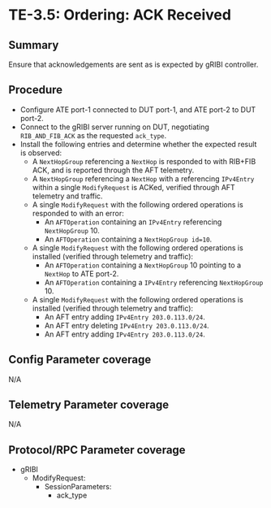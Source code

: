 # TE-3.5: Ordering: ACK Received

## Summary

Ensure that acknowledgements are sent as is expected by gRIBI controller.

## Procedure

*   Configure ATE port-1 connected to DUT port-1, and ATE port-2 to DUT port-2.
*   Connect to the gRIBI server running on DUT, negotiating `RIB_AND_FIB_ACK` as
    the requested `ack_type`.
*   Install the following entries and determine whether the expected result is
    observed:
    *   A `NextHopGroup` referencing a `NextHop` is responded to with RIB+FIB
        ACK, and is reported through the AFT telemetry.
    *   A `NextHopGroup` referencing a `NextHop` with a referencing `IPv4Entry`
        within a single `ModifyRequest` is ACKed, verified through AFT telemetry
        and traffic.
    *   A single `ModifyRequest` with the following ordered operations is
        responded to with an error:
        *   An `AFTOperation` containing an `IPv4Entry` referencing
            `NextHopGroup` 10.
        *   An `AFTOperation` containing a `NextHopGroup id=10`.
    *   A single `ModifyRequest` with the following ordered operations is
        installed (verified through telemetry and traffic):
        *   An `AFTOperation` containing a `NextHopGroup` 10 pointing to a
            `NextHop` to ATE port-2.
        *   An `AFTOperation` containing a `IPv4Entry` referencing
            `NextHopGroup` 10.
    *   A single `ModifyRequest` with the following ordered operations is
        installed (verified through telemetry and traffic):
        *   An AFT entry adding `IPv4Entry 203.0.113.0/24`.
        *   An AFT entry deleting `IPv4Entry 203.0.113.0/24`.
        *   An AFT entry adding `IPv4Entry 203.0.113.0/24`.

## Config Parameter coverage

N/A

## Telemetry Parameter coverage

N/A

## Protocol/RPC Parameter coverage

*   gRIBI
    *   ModifyRequest:
        *   SessionParameters:
            *   ack_type
